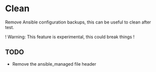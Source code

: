 # Clean

Remove Ansible configuration backups, this can be useful to clean after test.

! Warning: This feature is experimental, this could break things !

## TODO

- Remove the ansible_managed file header
